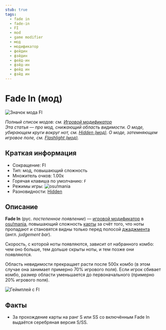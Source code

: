 ```yaml
---
stub: true
tags:
  - fade in
  - fade-in
  - FI
  - mod
  - game modifier
  - мод
  - модификатор
  - фейдин
  - фэйдин
  - фейд-ин
  - фэйд-ин
  - фейд ин
  - фэйд ин
---
```


# Fade In (мод)

![Значок мода FI](/wiki/shared/mods/FI.png "Значок мода Fade In (FI)")

*Полный список модов: см. [Игровой модификатор](/wiki/Gameplay/Game_modifier)*\
*Эта статья — про мод, снижающий область видимости. О моде, убирающем круги вокруг нот, см. [Hidden (мод)](/wiki/Gameplay/Game_modifier/Hidden). О моде, затемняющем игровое поле, см. [Flashlight (мод)](/wiki/Gameplay/Game_modifier/Flashlight).*

## Краткая информация

- Сокращение: FI
- Тип: мод, повышающий сложность
- Множитель очков: 1.00x
- Горячая клавиша по умолчанию: `F`
- Режимы игры: ![][osu!mania]
- Разновидности: [Hidden](/wiki/Gameplay/Game_modifier/Hidden)

## Описание

**Fade In** (рус. *постепенное появление*) — [игровой модификатор](/wiki/Gameplay/Game_modifier) в [osu!mania](/wiki/Game_mode/osu!mania), повышающий сложность [карты](/wiki/Beatmap) за счёт того, что ноты пропадают и становятся видны только перед полосой [джаджмента](/wiki/Gameplay/Judgement) (англ. *judgement bar*).

Скорость, с которой ноты появляются, зависит от набранного комбо: чем оно больше, тем дольше скрыты ноты, и тем позже они появляются.

Область невидимости прекращает расти после 500x комбо (в этом случае она занимает примерно 70% игрового поля). Если игрок сбивает комбо, размер области уменьшается до первоначального (примерно 20% игрового поля).

![Геймплей с FI](img/FI-combo-comparison-mania.jpg "Игровой процесс osu!mania со включённым модом Fade In при 89x комбо (слева сверху), 332x (справа сверху посередине), 513x (слева снизу) и 900x (справа снизу)")

## Факты

- За прохождение карты на ранг S или SS со включённым Fade In выдаётся серебряная версия S/SS.

[osu!mania]: /wiki/shared/mode/mania.png "osu!mania"
